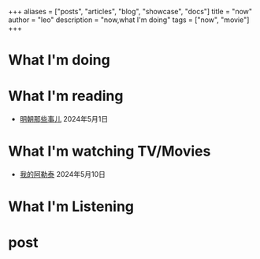 +++
aliases = ["posts", "articles", "blog", "showcase", "docs"]
title = "now"
author = "leo"
description = "now,what I'm doing"
tags = ["now", "movie"]
+++


# What I'm doing


# What I'm reading
- [明朝那些事儿](https://book.douban.com/subject/7163250/) 2024年5月1日

# What I'm watching TV/Movies
- [我的阿勒泰](https://movie.douban.com/subject/36245596/) 2024年5月10日

# What I'm Listening





# post
